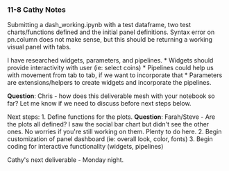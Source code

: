 ### 11-8 Cathy Notes

Submitting a dash_working.ipynb with a test dataframe, two test charts/functions defined and the initial panel definitions. Syntax error on pn.column does not make sense, but this should be returning a working visual panel with tabs.

I have researched widgets, parameters, and pipelines.
    * Widgets should provide interactivity with user (ie: select coins)
    * Pipelines could help us with movement from tab to tab, if we want to incorporate that
    * Parameters are extensions/helpers to create widgets and incorporate the pipelines.

**Question**: Chris - how does this deliverable mesh with your notebook so far? Let me know if we need to discuss before next steps below.

Next steps:
    1. Define functions for the plots. **Question**: Farah/Steve - Are the plots all defined? I saw the social bar chart but didn't see the other ones. No worries if you're still working on them. Plenty to do here.
    2. Begin customization of panel dashboard (ie: overall look, color, fonts)
    3. Begin coding for interactive functionality (widgets, pipelines)
    
Cathy's next deliverable - Monday night.
    
    
